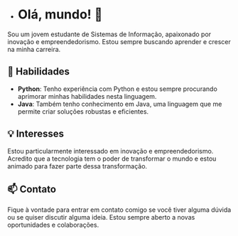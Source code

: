 - # Olá, mundo! 👋

Sou um jovem estudante de Sistemas de Informação, apaixonado por inovação e empreendedorismo. Estou sempre buscando aprender e crescer na minha carreira.

## 🚀 Habilidades

- **Python**: Tenho experiência com Python e estou sempre procurando aprimorar minhas habilidades nesta linguagem.
- **Java**: Também tenho conhecimento em Java, uma linguagem que me permite criar soluções robustas e eficientes.

## 💡 Interesses

Estou particularmente interessado em inovação e empreendedorismo. Acredito que a tecnologia tem o poder de transformar o mundo e estou animado para fazer parte dessa transformação.

## 📫 Contato

Fique à vontade para entrar em contato comigo se você tiver alguma dúvida ou se quiser discutir alguma ideia. Estou sempre aberto a novas oportunidades e colaborações.

<!---
4909thalysson/4909thalysson is a ✨ special ✨ repository because its `README.md` (this file) appears on your GitHub profile.
You can click the Preview link to take a look at your changes.
--->
